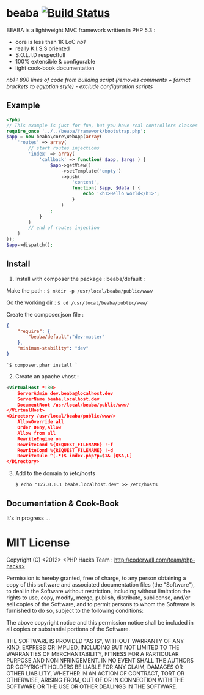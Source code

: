 # beaba [![Build Status](https://secure.travis-ci.org/ichiriac/beaba.png?branch=master)](http://travis-ci.org/ichiriac/beaba)


BEABA is a lightweight MVC framework written in PHP 5.3 :

- core is less than 1K LoC *nb1*
- really K.I.S.S oriented
- S.O.L.I.D respectfull  
- 100% extensible & configurable
- light cook-book documentation

*nb1 : 890 lines of code from building script (removes comments + format brackets to egyptian style) - exclude configuration scripts* 


## Example

```php
<?php
// This example is just for fun, but you have real controllers classes
require_once '../../beaba/framework/bootstrap.php'; 
$app = new beaba\core\WebApp(array(
    'routes' => array(
        // start routes injections
        'index' => array(
            'callback' => function( $app, $args ) {
                $app->getView()
                    ->setTemplate('empty')
                    ->push(
                        'content',
                        function( $app, $data ) {
                            echo '<h1>Hello world</h1>';
                        }
                    )
                ;
            }
        )
        // end of routes injection
    )
));
$app->dispatch();
```

## Install

1. Install with composer the package : beaba/default :

Make the path :
    `$ mkdir -p /usr/local/beaba/public/www/ `

Go the working dir :
    `$ cd /usr/local/beaba/public/www/ `

Create the composer.json file :
```json
{
    "require": {
        "beaba/default":"dev-master"
    },
    "minimum-stability": "dev"
}
```

    `$ composer.phar install `

2. Create an apache vhost :
```xml
<VirtualHost *:80>
    ServerAdmin dev.beaba@localhost.dev
    ServerName beaba.localhost.dev
    DocumentRoot /usr/local/beaba/public/www/
</VirtualHost>
<Directory /usr/local/beaba/public/www/>
    AllowOverride all
    Order Deny,Allow
    Allow from all  
    RewriteEngine on
    RewriteCond %{REQUEST_FILENAME} !-f
    RewriteCond %{REQUEST_FILENAME} !-d
    RewriteRule ^(.*)$ index.php?p=$1& [QSA,L]         
</Directory>
```

3. Add to the domain to /etc/hosts

    `$ echo "127.0.0.1 beaba.localhost.dev" >> /etc/hosts`

## Documentation & Cook-Book

It's in progress ...

# MIT License

Copyright (C) <2012> <PHP Hacks Team : http://coderwall.com/team/php-hacks>

Permission is hereby granted, free of charge, to any person obtaining a copy of 
this software and associated documentation files (the "Software"), to deal in 
the Software without restriction, including without limitation the rights to 
use, copy, modify, merge, publish, distribute, sublicense, and/or sell copies of
 the Software, and to permit persons to whom the Software is furnished to do so, 
subject to the following conditions:

The above copyright notice and this permission notice shall be included in all 
copies or substantial portions of the Software.

THE SOFTWARE IS PROVIDED "AS IS", WITHOUT WARRANTY OF ANY KIND, EXPRESS OR 
IMPLIED, INCLUDING BUT NOT LIMITED TO THE WARRANTIES OF MERCHANTABILITY, FITNESS 
FOR A PARTICULAR PURPOSE AND NONINFRINGEMENT. IN NO EVENT SHALL THE AUTHORS OR 
COPYRIGHT HOLDERS BE LIABLE FOR ANY CLAIM, DAMAGES OR OTHER LIABILITY, WHETHER 
IN AN ACTION OF CONTRACT, TORT OR OTHERWISE, ARISING FROM, OUT OF OR IN 
CONNECTION WITH THE SOFTWARE OR THE USE OR OTHER DEALINGS IN THE SOFTWARE.